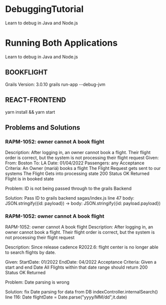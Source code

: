 # DebuggingTutorial
Learn to debug in Java and Node.js


# Running Both Applications
Learn to debug in Java and Node.js

## BOOKFLIGHT
Grails Version: 3.0.10
grails run-app --debug-jvm

## REACT-FRONTEND
yarn install && yarn start


## Problems and Solutions
### RAPM-1052: owner cannot A book flight
Description: After logging in, an owner cannot book a flight. Their flight order is correct, but the system is not processing their flight request
Given:
    From: Boston To: LA
    Date: 01/04/2022
    Passengers: any
Acceptance Criteria:
    An Owner (mariá) books a flight
    The Flight Request gets sent to our systems
    The Flight Gets into processing state
    200 Status OK Returned
    Flight is in booked state

Problem: ID is not being passed through to the grails Backend

Solution: Pass ID to grails backend
    sagas/index.js
        line 47 body: JSON.stringify({id: payload}) -> body: JSON.stringify({id: payload.payload})

### RAPM-1052: owner cannot A book flight
RAPM-1052: owner cannot A book flight
Description: After logging in, an owner cannot book a flight. Their flight order is correct, but the system is not processing their flight request

Description: Since release cadence R2022.6: flight center is no longer able to search flights by date.

Given:
StartDate: 01/2022
EndDate: 04/2022
Acceptance Criteria:
Given a start and end Date
All Flights within that date range should return
200 Status OK Returned



Problem: Date parsing is wrong

Solution: fix Date parsing for data from DB
    indexController.internalSearch()
     line 116:   Date flightDate = Date.parse("yyyy/MM/dd",it.date)